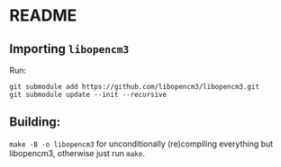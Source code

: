 # README

## Importing `libopencm3`

Run:

```
git submodule add https://github.com/libopencm3/libopencm3.git
git submodule update --init --recursive
```

## Building:

`make -B -o libopencm3` for unconditionally (re)compiling everything but libopencm3, otherwise just run `make`.

